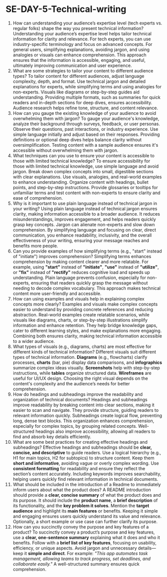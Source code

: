 # SE-DAY-5-Technical-writing
1. How can understanding your audience’s expertise level (tech experts vs. regular folks) shape the way you present technical information?
Understanding your audience’s expertise level helps tailor technical information for clarity and relevance. For tech experts, you can use industry-specific terminology and focus on advanced concepts. For general users, simplifying explanations, avoiding jargon, and using analogies or visuals can enhance comprehension. This approach ensures that the information is accessible, engaging, and useful, ultimately improving communication and user experience.
2. What are some strategies to tailor your content to different audience types?
To tailor content for different audiences, adjust language complexity, depth, and format. Use technical jargon and detailed explanations for experts, while simplifying terms and using analogies for non-experts. Visuals like diagrams or step-by-step guides aid understanding. Providing multiple formats, such as summaries for quick readers and in-depth sections for deep dives, ensures accessibility. Audience research helps refine tone, structure, and content relevance.
3. How can you gauge the existing knowledge of your audience to avoid overwhelming them with jargon?
To gauge your audience's knowledge, analyze their background through surveys, feedback, or user personas. Observe their questions, past interactions, or industry experience. Use simple language initially and adjust based on their responses. Providing definitions or optional deep dives helps balance clarity without oversimplification. Testing content with a sample audience ensures it's accessible without overwhelming them with jargon.
4. What techniques can you use to ensure your content is accessible to those with limited technical knowledge?
To ensure accessibility for those with limited technical knowledge, use simple language and avoid jargon. Break down complex concepts into small, digestible sections with clear explanations. Use visuals, analogies, and real-world examples to enhance understanding. Organize content with headings, bullet points, and step-by-step instructions. Provide glossaries or tooltips for unfamiliar terms and test content with non-experts to ensure clarity and ease of comprehension.
5. Why is it important to use plain language instead of technical jargon in your writing?
Using plain language instead of technical jargon ensures clarity, making information accessible to a broader audience. It reduces misunderstandings, improves engagement, and helps readers quickly grasp key concepts. Jargon can alienate non-experts and slow down comprehension. By simplifying language and focusing on clear, direct communication, you enhance readability, inclusivity, and the overall effectiveness of your writing, ensuring your message reaches and benefits more people.
6. Can you provide examples of how simplifying terms (e.g., "start" instead of "initiate") improves comprehension?
Simplifying terms enhances comprehension by making content clearer and more relatable. For example, using **"start"** instead of **"initiate"**, **"use"** instead of **"utilize"**, or **"fix"** instead of **"rectify"** reduces cognitive load and speeds up understanding. Plain language prevents confusion, especially for non-experts, ensuring that readers quickly grasp the message without needing to decode complex vocabulary. This approach makes technical content more user-friendly and accessible.
7. How can using examples and visuals help in explaining complex concepts more clearly?
Examples and visuals make complex concepts easier to understand by providing concrete references and reducing abstraction. Real-world examples create relatable scenarios, while visuals like diagrams, charts, or step-by-step illustrations simplify information and enhance retention. They help bridge knowledge gaps, cater to different learning styles, and make explanations more engaging. Combining both ensures clarity, making technical information accessible to a wider audience.
8. What types of visuals (e.g., diagrams, charts) are most effective for different kinds of technical information?
Different visuals suit different types of technical information. **Diagrams** (e.g., flowcharts) clarify processes, **charts** (bar, pie) display data comparisons, and **infographics** summarize complex ideas visually. **Screenshots** help with step-by-step instructions, while **tables** organize structured data. **Wireframes** are useful for UI/UX design. Choosing the right visual depends on the content's complexity and the audience’s needs for better comprehension.
9. How do headings and subheadings improve the readability and organization of technical documents?
Headings and subheadings improve readability by breaking content into clear sections, making it easier to scan and navigate. They provide structure, guiding readers to relevant information quickly. Subheadings create logical flow, preventing long, dense text blocks. This organization enhances comprehension, especially for complex topics, by grouping related concepts. Well-structured headings also improve accessibility, allowing all readers to find and absorb key details efficiently.
10. What are some best practices for creating effective headings and subheadings?
Effective headings and subheadings should be **clear, concise, and descriptive** to guide readers. Use a logical hierarchy (e.g., H1 for main topics, H2 for subtopics) to structure content. Keep them **short and informative**, avoiding vague or overly complex wording. Use **consistent formatting** for readability and ensure they reflect the section’s content accurately. Including keywords improves searchability, helping users quickly find relevant information in technical documents.
11. What should be included in the introduction of a Readme to immediately inform users about what the product does?
A README introduction should provide a **clear, concise summary** of what the product does and its purpose. It should include the **product name**, a **brief description** of its functionality, and the **key problem it solves**. Mention the **target audience** and highlight its **main features** or benefits. Keeping it simple and engaging ensures users quickly understand its value and relevance. Optionally, a short example or use case can further clarify its purpose.
12. How can you succinctly convey the purpose and key features of a product?
To succinctly convey a product’s purpose and key features, use a **clear, one-sentence summary** explaining what it does and who it benefits. Follow with a **brief list of key features**, focusing on usability, efficiency, or unique aspects. Avoid jargon and unnecessary details—keep it **simple and direct**. For example: *"This app automates task management, allowing teams to track progress, set deadlines, and collaborate easily."* A well-structured summary ensures quick comprehension.
